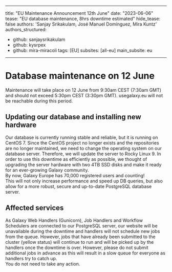 
---
title: "EU Maintenance Announcement 12th June"
date: "2023-06-06"
tease: "EU database maintenance, 8hrs downtime estimated"
hide_tease: false
authors: 'Sanjay Srikakulam, José Manuel Domínguez, Mira Kuntz'
authors_structured:
- github: sanjaysrikakulam
- github: kysrpex
- github: mira-miracoli
tags: [EU]
subsites: [all-eu]
main_subsite: eu
---

# Database maintenance on 12 June

Maintenance will take place on 12 June from 9:30am CEST (7:30am GMT) and should not exceed 5:30pm CEST (3:30pm GMT). usegalaxy.eu will not be reachable during this period.

## Updating our database and installing new hardware

Our database is currently running stable and reliable, but it is running on CentOS 7. Since the CentOS project no longer exists and the repositories are no longer maintained, we need to change the operating system on our database server.  Therefore, we will update the server to Rocky Linux 9.
In order to use this downtime as efficiently as possible, we thought of upgrading the server hardware with two 4TB SSD disks and make it ready for an ever-growing Galaxy community.  
By now, Galaxy Europe has 70,000 registered users and counting!  
This will not only increase performance and speed up DB queries, but also allow for a more robust, secure and up-to-date PostgreSQL database server.  

## Affected services

As Galaxy Web Handlers (Gunicorn), Job Handlers and Workflow Schedulers are connected to our PostgreSQL server, our website will be unavailable during the downtime and handlers will not schedule new jobs from the queue.
However, jobs that have already been submitted to the cluster (yellow status) will continue to run and will be picked up by the handlers once the downtime is over. However, please do not submit additional jobs in advance as this will result in a slow queue for everyone as handlers try to catch up.  
You do not need to take any action.